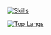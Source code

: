 [![Skills](https://skillicons.dev/icons?i=py,java,c,cpp,js,gradle,maven,vite,mysql,sqlite,html,css,bootstrap,react,eclipse,idea,visualstudio,vscode,git,github,debian,windows,arduino,photoshop,obsidian,bots&perline=7)](https://gallardo.dev)

[![Top Langs](https://github-readme-stats.vercel.app/api/top-langs/?username=Gallardo7761,MiarmaTeam&hide_progress=false)](https://github.com/Gallardo7761?tab=repositories)
